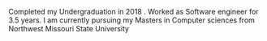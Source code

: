 Completed my Undergraduation in 2018 .
Worked as Software engineer for 3.5 years.
I am currently pursuing my Masters in Computer sciences from Northwest Missouri State University
